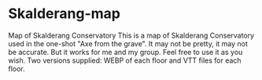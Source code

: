 # Skalderang-map
Map of Skalderang Conservatory
This is a map of Skalderang Conservatory used in the one-shot "Axe from the grave". It may not be pretty, it may not be accurate. But it works for me and my group. Feel free to use it as you wish. Two versions supplied: WEBP of each floor and VTT files for each floor.
